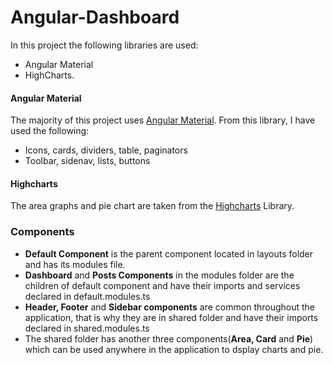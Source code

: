 # Angular-Dashboard






In this project the following libraries are used:
* Angular Material
* HighCharts.

#### Angular Material

The majority of this project uses <a href="https://material.angular.io/">Angular Material</a>. From this library, I have used the following:

* Icons, cards, dividers, table, paginators
* Toolbar, sidenav, lists, buttons

#### Highcharts

The area graphs and pie chart are taken from the <a href="https://material.angular.io/">Highcharts</a> Library.

### Components

* **Default Component** is the parent component located in layouts folder and has its modules file.
* **Dashboard** and **Posts Components** in the modules folder are the children of default component and have their imports and services declared in default.modules.ts
* **Header, Footer** and **Sidebar components** are common throughout the application, that is why they are in shared folder and have their imports declared in shared.modules.ts
* The shared folder has another three components(**Area, Card** and **Pie**) which can be used anywhere in the application to dsplay charts and pie.
